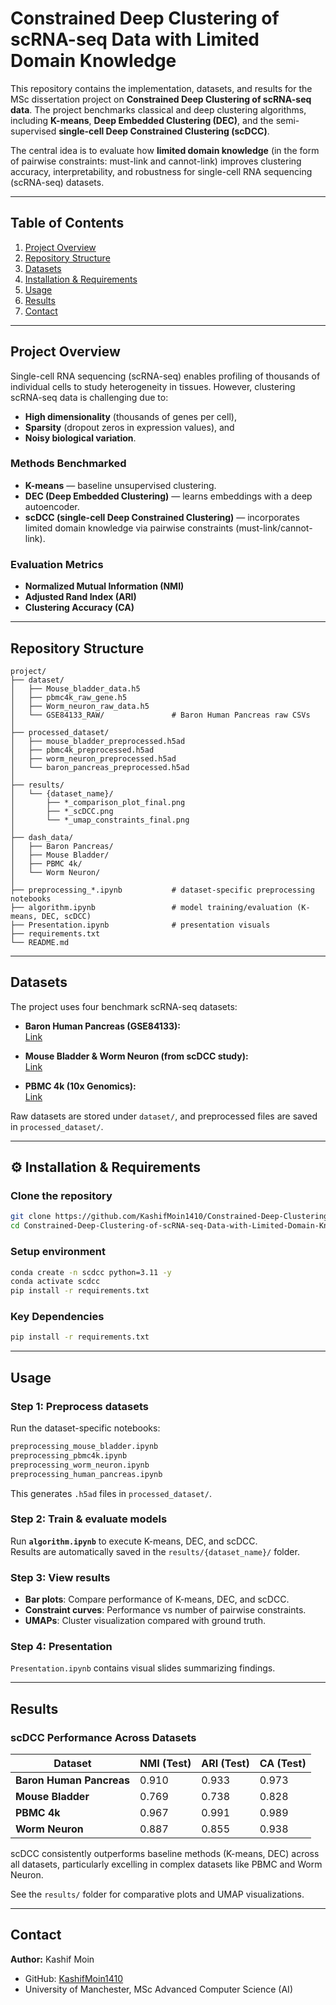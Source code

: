 # Constrained Deep Clustering of scRNA-seq Data with Limited Domain Knowledge

This repository contains the implementation, datasets, and results for the MSc dissertation project on **Constrained Deep Clustering of scRNA-seq data**. The project benchmarks classical and deep clustering algorithms, including **K-means**, **Deep Embedded Clustering (DEC)**, and the semi-supervised **single-cell Deep Constrained Clustering (scDCC)**.  

The central idea is to evaluate how **limited domain knowledge** (in the form of pairwise constraints: must-link and cannot-link) improves clustering accuracy, interpretability, and robustness for single-cell RNA sequencing (scRNA-seq) datasets.  

---

## Table of Contents
1. [Project Overview](#project-overview)  
2. [Repository Structure](#repository-structure)  
3. [Datasets](#datasets)  
4. [Installation & Requirements](#installation--requirements)  
5. [Usage](#usage)  
6. [Results](#results)  
7. [Contact](#contact)  

---

## Project Overview
Single-cell RNA sequencing (scRNA-seq) enables profiling of thousands of individual cells to study heterogeneity in tissues. However, clustering scRNA-seq data is challenging due to:  
- **High dimensionality** (thousands of genes per cell),  
- **Sparsity** (dropout zeros in expression values), and  
- **Noisy biological variation**.  

### Methods Benchmarked
- **K-means** — baseline unsupervised clustering.  
- **DEC (Deep Embedded Clustering)** — learns embeddings with a deep autoencoder.  
- **scDCC (single-cell Deep Constrained Clustering)** — incorporates limited domain knowledge via pairwise constraints (must-link/cannot-link).  

### Evaluation Metrics
- **Normalized Mutual Information (NMI)**  
- **Adjusted Rand Index (ARI)**  
- **Clustering Accuracy (CA)**  

---

## Repository Structure

```
project/
├── dataset/
│   ├── Mouse_bladder_data.h5
│   ├── pbmc4k_raw_gene.h5
│   ├── Worm_neuron_raw_data.h5
│   └── GSE84133_RAW/               # Baron Human Pancreas raw CSVs
│
├── processed_dataset/
│   ├── mouse_bladder_preprocessed.h5ad
│   ├── pbmc4k_preprocessed.h5ad
│   ├── worm_neuron_preprocessed.h5ad
│   └── baron_pancreas_preprocessed.h5ad
│
├── results/
│   └── {dataset_name}/
│       ├── *_comparison_plot_final.png
│       ├── *_scDCC.png
│       └── *_umap_constraints_final.png
│
├── dash_data/
│   ├── Baron Pancreas/
│   ├── Mouse Bladder/
│   ├── PBMC 4k/
│   └── Worm Neuron/
│
├── preprocessing_*.ipynb           # dataset-specific preprocessing notebooks
├── algorithm.ipynb                 # model training/evaluation (K-means, DEC, scDCC)
├── Presentation.ipynb              # presentation visuals
├── requirements.txt
└── README.md
```

---

## Datasets
The project uses four benchmark scRNA-seq datasets:

- **Baron Human Pancreas (GSE84133):**  
  [Link](https://www.ncbi.nlm.nih.gov/geo/query/acc.cgi?acc=GSE84133)  

- **Mouse Bladder & Worm Neuron (from scDCC study):**  
  [Link](https://figshare.com/articles/dataset/scDCC_data/21563517?file=38224590)  

- **PBMC 4k (10x Genomics):**  
  [Link](https://www.10xgenomics.com/datasets/4-k-pbm-cs-from-a-healthy-donor-2-standard-2-1-0)  

Raw datasets are stored under `dataset/`, and preprocessed files are saved in `processed_dataset/`.

---

## ⚙️ Installation & Requirements

### Clone the repository
```bash
git clone https://github.com/KashifMoin1410/Constrained-Deep-Clustering-of-scRNA-seq-Data-with-Limited-Domain-Knowledge.git
cd Constrained-Deep-Clustering-of-scRNA-seq-Data-with-Limited-Domain-Knowledge
```

### Setup environment
```bash
conda create -n scdcc python=3.11 -y
conda activate scdcc
pip install -r requirements.txt
```

### Key Dependencies
```bash
pip install -r requirements.txt
```

---

## Usage

### Step 1: Preprocess datasets
Run the dataset-specific notebooks:  
```bash
preprocessing_mouse_bladder.ipynb
preprocessing_pbmc4k.ipynb
preprocessing_worm_neuron.ipynb
preprocessing_human_pancreas.ipynb
```
This generates `.h5ad` files in `processed_dataset/`.

### Step 2: Train & evaluate models
Run **`algorithm.ipynb`** to execute K-means, DEC, and scDCC.  
Results are automatically saved in the `results/{dataset_name}/` folder.

### Step 3: View results
- **Bar plots**: Compare performance of K-means, DEC, and scDCC.  
- **Constraint curves**: Performance vs number of pairwise constraints.  
- **UMAPs**: Cluster visualization compared with ground truth.  

### Step 4: Presentation
`Presentation.ipynb` contains visual slides summarizing findings.

---

## Results

### scDCC Performance Across Datasets

| **Dataset**             | **NMI (Test)** | **ARI (Test)** | **CA (Test)** |
|--------------------------|----------------|----------------|---------------|
| **Baron Human Pancreas** | 0.910          | 0.933          | 0.973         |
| **Mouse Bladder**        | 0.769          | 0.738          | 0.828         |
| **PBMC 4k**              | 0.967          | 0.991          | 0.989         |
| **Worm Neuron**          | 0.887          | 0.855          | 0.938         |

scDCC consistently outperforms baseline methods (K-means, DEC) across all datasets, particularly excelling in complex datasets like PBMC and Worm Neuron.  

See the `results/` folder for comparative plots and UMAP visualizations.

---

## Contact
**Author:** Kashif Moin  
- GitHub: [KashifMoin1410](https://github.com/KashifMoin1410)  
- University of Manchester, MSc Advanced Computer Science (AI)  
